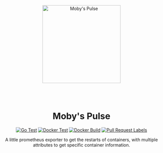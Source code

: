<div align="center">


<img src="https://github.com/gowizzard/mobyspulse/assets/30717818/4e6286f2-eec3-416c-ade4-1819f331ae49" alt="Moby's Pulse" width="250" style="margin:50px 0;">

# Moby's Pulse

[![Go Test](https://github.com/gowizzard/mobyspulse/actions/workflows/go-test.yml/badge.svg)](https://github.com/gowizzard/mobyspulse/actions/workflows/go-test.yml) [![Docker Test](https://github.com/gowizzard/mobyspulse/actions/workflows/docker-test.yml/badge.svg)](https://github.com/gowizzard/mobyspulse/actions/workflows/docker-test.yml) [![Docker Build](https://github.com/gowizzard/mobyspulse/actions/workflows/docker-build.yml/badge.svg)](https://github.com/gowizzard/mobyspulse/actions/workflows/docker-build.yml) [![Pull Request Labels](https://github.com/gowizzard/mobyspulse/actions/workflows/pull-request-labels.yml/badge.svg)](https://github.com/gowizzard/mobyspulse/actions/workflows/pull-request-labels.yml)

A little prometheus exporter to get the restarts of containers, with multiple attributes to get specific container information.

</div>
